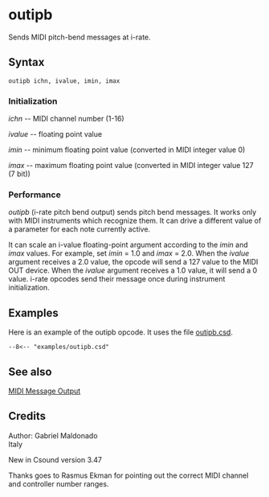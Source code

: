 <!--
id:outipb
category:Real-time MIDI:Output
-->
# outipb
Sends MIDI pitch-bend messages at i-rate.

## Syntax
``` csound-orc
outipb ichn, ivalue, imin, imax
```

### Initialization

_ichn_ -- MIDI channel number (1-16)

_ivalue_ -- floating point value

_imin_ -- minimum floating point value (converted in MIDI integer value 0)

_imax_ -- maximum floating point value (converted in MIDI integer value 127 (7 bit))

### Performance

_outipb_ (i-rate pitch bend output) sends pitch bend messages. It works only with MIDI instruments which recognize them. It can drive a different value of a parameter for each note currently active.

It can scale an i-value floating-point argument according to the _imin_ and _imax_ values. For example, set _imin_ = 1.0 and _imax_ = 2.0. When the _ivalue_ argument receives a 2.0 value, the opcode will send a 127 value to the MIDI OUT device. When the _ivalue_ argument receives a 1.0 value, it will send a 0 value. i-rate opcodes send their message once during instrument initialization.

## Examples

Here is an example of the outipb opcode. It uses the file [outipb.csd](../../examples/outipb.csd).

``` csound-csd title="Example of the outipb opcode." linenums="1"
--8<-- "examples/outipb.csd"
```

## See also

[MIDI Message Output](../../midi/output)

## Credits

Author: Gabriel Maldonado<br>
Italy<br>

New in Csound version 3.47

Thanks goes to Rasmus Ekman for pointing out the correct MIDI channel and controller number ranges.
